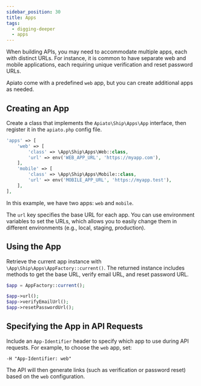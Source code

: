```yaml
---
sidebar_position: 30
title: Apps
tags:
  - digging-deeper
  - apps
---
```


When building APIs, you may need to accommodate multiple apps, each with distinct URLs. For instance, it is common to have separate web and mobile applications, each requiring unique verification and reset password URLs.

Apiato come with a predefined `web` app, but you can create additional apps as needed.

## Creating an App

Create a class that implements the `Apiato\Ship\Apps\App` interface, then register it in the `apiato.php` config file.

```php
'apps' => [
    'web' => [
        'class' => \App\Ship\Apps\Web::class,
        'url' => env('WEB_APP_URL', 'https://myapp.com'),
    ],
    'mobile' => [
        'class' => \App\Ship\Apps\Mobile::class,
        'url' => env('MOBILE_APP_URL', 'https://myapp.test'),
    ],
],
```

In this example, we have two apps: `web` and `mobile`.

The `url` key specifies the base URL for each app. You can use environment variables to set the URLs, which allows you to easily change them in different environments (e.g., local, staging, production).

## Using the App
Retrieve the current app instance with `\App\Ship\Apps\AppFactory::current()`. The returned instance includes methods to get the base URL, verify email URL, and reset password URL.

```php
$app = AppFactory::current();

$app->url();
$app->verifyEmailUrl();
$app->resetPasswordUrl();
```

## Specifying the App in API Requests

Include an `App-Identifier` header to specify which app to use during API requests. For example, to choose the `web` app, set:
```
-H "App-Identifier: web"
```
The API will then generate links (such as verification or password reset) based on the `web` configuration.
